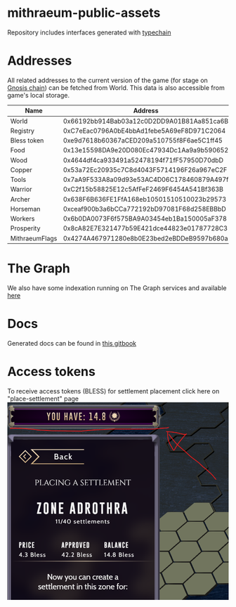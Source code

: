 # mithraeum-public-assets

Repository includes interfaces generated with [typechain](https://www.npmjs.com/package/typechain)

# Addresses

All related addresses to the current version of the game (for stage on [Gnosis chain](https://docs.gnosischain.com/tools/wallets/metamask)) can be fetched from World. This data is also
accessible from game's local storage.

| Name           | Address                                    |
|----------------| ------------------------------------------ |
| World          | 0x66192bb914Bab03a12c0D2DD9A01B81Aa851ca6B |
| Registry       | 0xC7eEac0796A0bE4bbAd1febe5A69eF8D971C2064 |
| Bless token    | 0xe9d7618b60367aCED209a510755f8F6ae5C1ff45 |
| Food           | 0x13e15598DA9e20D080Ec47934Dc1Aa9a9b590652 |
| Wood           | 0x4644df4ca933491a52478194f71fF57950D70dbD |
| Copper         | 0x53a72Ec20935c7C8d4043F5714196F26a967eC2F |
| Tools          | 0x7aA9F533A8a09d93e53AC4D06C178460879A497f |
| Warrior        | 0xC2f15b58825E12c5AfFeF2469F6454A541Bf363B |
| Archer         | 0x638F6B636FE1FfA168eb10501510510023b29573 |
| Horseman       | 0xceaf900b3a6bCCa772192bD97081F68d258EBBbD |
| Workers        | 0x6b0DA0073F6f575BA9A03454eb1Ba150005aF378 |
| Prosperity     | 0x8cA82E7E321477b59E421dce44823e01787728C3 |
| MithraeumFlags | 0x4274A467971280e8b0E23bed2eBDDeB9597b680a |

# The Graph

We also have some indexation running on The Graph services and available [here](https://api.thegraph.com/subgraphs/name/romang11/mithraeum-stage)

# Docs

Generated docs can be found in [this gitbook](https://mithraeum.gitbook.io/mithraeum-dev/)

# Access tokens

To receive access tokens (BLESS) for settlement placement click here on "place-settlement" page
![here](./etc/here.png "Here")

